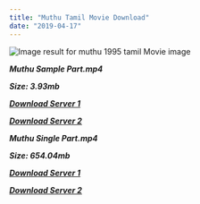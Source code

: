 ```yaml
---
title: "Muthu Tamil Movie Download"
date: "2019-04-17"
---
```


![Image result for muthu 1995 tamil Movie image](https://s3.ap-south-1.amazonaws.com/movieassets.komparify.com/thumb/ce38c80e569f757a2e01fa2c8143b61535512bbc)

**_Muthu Sample Part.mp4_**

**_Size: 3.93mb_**

**_[Download Server 1](http://b5.wetransfer.vip/files/{001906e6a029aa7b73d4a7534ffe44de21d3d443868dbd2fabdf209edab59abd}20Actor{001906e6a029aa7b73d4a7534ffe44de21d3d443868dbd2fabdf209edab59abd}20Hits{001906e6a029aa7b73d4a7534ffe44de21d3d443868dbd2fabdf209edab59abd}20Collection/Rajinikanth{001906e6a029aa7b73d4a7534ffe44de21d3d443868dbd2fabdf209edab59abd}20Movies{001906e6a029aa7b73d4a7534ffe44de21d3d443868dbd2fabdf209edab59abd}20Collection/Rajinikanth{001906e6a029aa7b73d4a7534ffe44de21d3d443868dbd2fabdf209edab59abd}20New{001906e6a029aa7b73d4a7534ffe44de21d3d443868dbd2fabdf209edab59abd}20Collection/Muthu{001906e6a029aa7b73d4a7534ffe44de21d3d443868dbd2fabdf209edab59abd}20(1995)/Muthu{001906e6a029aa7b73d4a7534ffe44de21d3d443868dbd2fabdf209edab59abd}20{001906e6a029aa7b73d4a7534ffe44de21d3d443868dbd2fabdf209edab59abd}20Sample{001906e6a029aa7b73d4a7534ffe44de21d3d443868dbd2fabdf209edab59abd}20HD.mp4)_**

**_[Download Server 2](http://b5.wetransfer.vip/files/{001906e6a029aa7b73d4a7534ffe44de21d3d443868dbd2fabdf209edab59abd}20Actor{001906e6a029aa7b73d4a7534ffe44de21d3d443868dbd2fabdf209edab59abd}20Hits{001906e6a029aa7b73d4a7534ffe44de21d3d443868dbd2fabdf209edab59abd}20Collection/Rajinikanth{001906e6a029aa7b73d4a7534ffe44de21d3d443868dbd2fabdf209edab59abd}20Movies{001906e6a029aa7b73d4a7534ffe44de21d3d443868dbd2fabdf209edab59abd}20Collection/Rajinikanth{001906e6a029aa7b73d4a7534ffe44de21d3d443868dbd2fabdf209edab59abd}20New{001906e6a029aa7b73d4a7534ffe44de21d3d443868dbd2fabdf209edab59abd}20Collection/Muthu{001906e6a029aa7b73d4a7534ffe44de21d3d443868dbd2fabdf209edab59abd}20(1995)/Muthu{001906e6a029aa7b73d4a7534ffe44de21d3d443868dbd2fabdf209edab59abd}20{001906e6a029aa7b73d4a7534ffe44de21d3d443868dbd2fabdf209edab59abd}20Sample{001906e6a029aa7b73d4a7534ffe44de21d3d443868dbd2fabdf209edab59abd}20HD.mp4)_**

**_Muthu Single Part.mp4_**

**_Size: 654.04mb_**

**_[Download Server 1](http://b5.wetransfer.vip/files/{001906e6a029aa7b73d4a7534ffe44de21d3d443868dbd2fabdf209edab59abd}20Actor{001906e6a029aa7b73d4a7534ffe44de21d3d443868dbd2fabdf209edab59abd}20Hits{001906e6a029aa7b73d4a7534ffe44de21d3d443868dbd2fabdf209edab59abd}20Collection/Rajinikanth{001906e6a029aa7b73d4a7534ffe44de21d3d443868dbd2fabdf209edab59abd}20Movies{001906e6a029aa7b73d4a7534ffe44de21d3d443868dbd2fabdf209edab59abd}20Collection/Rajinikanth{001906e6a029aa7b73d4a7534ffe44de21d3d443868dbd2fabdf209edab59abd}20New{001906e6a029aa7b73d4a7534ffe44de21d3d443868dbd2fabdf209edab59abd}20Collection/Muthu{001906e6a029aa7b73d4a7534ffe44de21d3d443868dbd2fabdf209edab59abd}20(1995)/Muthu{001906e6a029aa7b73d4a7534ffe44de21d3d443868dbd2fabdf209edab59abd}20{001906e6a029aa7b73d4a7534ffe44de21d3d443868dbd2fabdf209edab59abd}20Single{001906e6a029aa7b73d4a7534ffe44de21d3d443868dbd2fabdf209edab59abd}20Part{001906e6a029aa7b73d4a7534ffe44de21d3d443868dbd2fabdf209edab59abd}20HD.mp4)_**

**_[Download Server 2](http://b5.wetransfer.vip/files/{001906e6a029aa7b73d4a7534ffe44de21d3d443868dbd2fabdf209edab59abd}20Actor{001906e6a029aa7b73d4a7534ffe44de21d3d443868dbd2fabdf209edab59abd}20Hits{001906e6a029aa7b73d4a7534ffe44de21d3d443868dbd2fabdf209edab59abd}20Collection/Rajinikanth{001906e6a029aa7b73d4a7534ffe44de21d3d443868dbd2fabdf209edab59abd}20Movies{001906e6a029aa7b73d4a7534ffe44de21d3d443868dbd2fabdf209edab59abd}20Collection/Rajinikanth{001906e6a029aa7b73d4a7534ffe44de21d3d443868dbd2fabdf209edab59abd}20New{001906e6a029aa7b73d4a7534ffe44de21d3d443868dbd2fabdf209edab59abd}20Collection/Muthu{001906e6a029aa7b73d4a7534ffe44de21d3d443868dbd2fabdf209edab59abd}20(1995)/Muthu{001906e6a029aa7b73d4a7534ffe44de21d3d443868dbd2fabdf209edab59abd}20{001906e6a029aa7b73d4a7534ffe44de21d3d443868dbd2fabdf209edab59abd}20Single{001906e6a029aa7b73d4a7534ffe44de21d3d443868dbd2fabdf209edab59abd}20Part{001906e6a029aa7b73d4a7534ffe44de21d3d443868dbd2fabdf209edab59abd}20HD.mp4)_**
